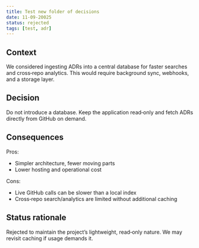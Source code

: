 ```yaml
---
title: Test new folder of decisions
date: 11-09-20025
status: rejected
tags: [test, adr]
---
```

## Context

We considered ingesting ADRs into a central database for faster searches and cross‑repo analytics. This would require background sync, webhooks, and a storage layer.

## Decision

Do not introduce a database. Keep the application read‑only and fetch ADRs directly from GitHub on demand.

## Consequences

Pros:

- Simpler architecture, fewer moving parts
- Lower hosting and operational cost

Cons:

- Live GitHub calls can be slower than a local index
- Cross‑repo search/analytics are limited without additional caching

## Status rationale

Rejected to maintain the project’s lightweight, read‑only nature. We may revisit caching if usage demands it.
